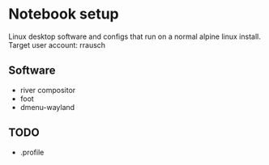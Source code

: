 # Notebook setup 

Linux desktop software and configs that run on a normal alpine linux install. 
Target user account: rrausch

## Software

- river compositor
- foot
- dmenu-wayland

## TODO

- .profile